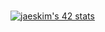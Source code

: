 ###

[![jaeskim's 42 stats](https://badge42.herokuapp.com/api/stats/szenk)](https://github.com/JaeSeoKim/badge42)

<!--
[![42 Profile Card](https://1337-readme.vercel.app/api/profile?cursus=42cursus&dark=true&leet_logo=hide&login=szenk)](https://github.com/szenk)
<!--
**sirine-dev/sirine-dev** is a ✨ _special_ ✨ repository because its `README.md` (this file) appears on your GitHub profile.

Here are some ideas to get you started:

- 🔭 I’m currently working on ...
- 🌱 I’m currently learning ...
- 👯 I’m looking to collaborate on ...
- 🤔 I’m looking for help with ...
- 💬 Ask me about ...
- 📫 How to reach me: ...
- 😄 Pronouns: ...
- ⚡ Fun fact: ...
-->
